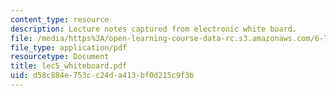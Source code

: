 ```yaml
---
content_type: resource
description: Lecture notes captured from electronic white board.
file: /media/https%3A/open-learning-course-data-rc.s3.amazonaws.com/6-772-compound-semiconductor-devices-spring-2003/d58c884e753cc24da413bf0d215c9f3b_lec5_whiteboard.pdf
file_type: application/pdf
resourcetype: Document
title: lec5_whiteboard.pdf
uid: d58c884e-753c-c24d-a413-bf0d215c9f3b
---
```

